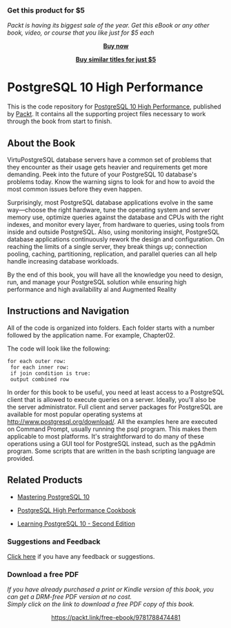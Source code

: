 
### Get this product for $5

<i>Packt is having its biggest sale of the year. Get this eBook or any other book, video, or course that you like just for $5 each</i>


<b><p align='center'>[Buy now](https://packt.link/9781788474481)</p></b>


<b><p align='center'>[Buy similar titles for just $5](https://subscription.packtpub.com/search)</p></b>


# PostgreSQL 10 High Performance
This is the code repository for [PostgreSQL 10 High Performance](https://www.packtpub.com/big-data-and-business-intelligence/postgresql-10-high-performance?utm_source=github&utm_medium=repository&utm_campaign=9781788474481), published by [Packt](https://www.packtpub.com/?utm_source=github). It contains all the supporting project files necessary to work through the book from start to finish.
## About the Book
VirtuPostgreSQL database servers have a common set of problems that they encounter as their usage gets heavier and requirements get more demanding. Peek into the future of your PostgreSQL 10 database's problems today. Know the warning signs to look for and how to avoid the most common issues before they even happen.

Surprisingly, most PostgreSQL database applications evolve in the same way—choose the right hardware, tune the operating system and server memory use, optimize queries against the database and CPUs with the right indexes, and monitor every layer, from hardware to queries, using tools from inside and outside PostgreSQL. Also, using monitoring insight, PostgreSQL database applications continuously rework the design and configuration. On reaching the limits of a single server, they break things up; connection pooling, caching, partitioning, replication, and parallel queries can all help handle increasing database workloads.

By the end of this book, you will have all the knowledge you need to design, run, and manage your PostgreSQL solution while ensuring high performance and high availability
al and Augmented Reality 
## Instructions and Navigation
All of the code is organized into folders. Each folder starts with a number followed by the application name. For example, Chapter02.



The code will look like the following:
```
for each outer row:
 for each inner row:
 if join condition is true:
 output combined row
```

In order for this book to be useful, you need at least access to a PostgreSQL client that is
allowed to execute queries on a server. Ideally, you'll also be the server administrator. Full
client and server packages for PostgreSQL are available for most popular operating systems
at http://www.postgresql.org/download/. All the examples here are executed on
Command Prompt, usually running the psql program. This makes them applicable to most
platforms. It's straightforward to do many of these operations using a GUI tool for
PostgreSQL instead, such as the pgAdmin program. Some scripts that are written in the
bash scripting language are provided.

## Related Products
* [Mastering PostgreSQL 10](https://www.packtpub.com/big-data-and-business-intelligence/postgresql-high-performance-cookbook?utm_source=github&utm_medium=repository&utm_campaign=9781785284335)

* [PostgreSQL High Performance Cookbook](https://www.packtpub.com/big-data-and-business-intelligence/postgresql-high-performance-cookbook?utm_source=github&utm_medium=repository&utm_campaign=9781785284335)

* [Learning PostgreSQL 10 - Second Edition](https://www.packtpub.com/big-data-and-business-intelligence/learning-postgresql-10-second-edition?utm_source=github&utm_medium=repository&utm_campaign=9781788392013)

### Suggestions and Feedback
[Click here](https://docs.google.com/forms/d/e/1FAIpQLSe5qwunkGf6PUvzPirPDtuy1Du5Rlzew23UBp2S-P3wB-GcwQ/viewform) if you have any feedback or suggestions.
### Download a free PDF

 <i>If you have already purchased a print or Kindle version of this book, you can get a DRM-free PDF version at no cost.<br>Simply click on the link to download a free PDF copy of this book.</i>
<p align="center"> <a href="https://packt.link/free-ebook/9781788474481">https://packt.link/free-ebook/9781788474481 </a> </p>